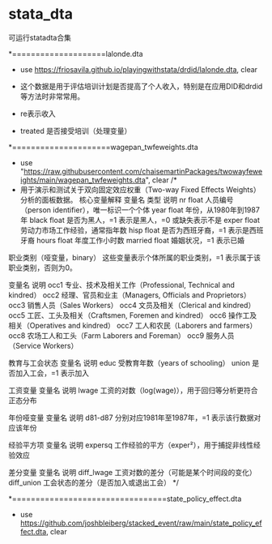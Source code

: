 # stata_dta
可运行statadta合集



*====================lalonde.dta
* use https://friosavila.github.io/playingwithstata/drdid/lalonde.dta, clear

* 这个数据是用于评估培训计划是否提高了个人收入，特别是在应用DID和drdid等方法时非常常用。
*	re表示收入
*	treated	是否接受培训（处理变量）


*=====================wagepan_twfeweights.dta
* use "https://raw.githubusercontent.com/chaisemartinPackages/twowayfeweights/main/wagepan_twfeweights.dta", clear
/*
* 用于演示和测试关于双向固定效应权重（Two-way Fixed Effects Weights）分析的面板数据。
核心变量解释
变量名	类型	说明
nr	float	人员编号（person identifier），唯一标识一个个体
year	float	年份，从1980年到1987年
black	float	是否为黑人，=1 表示是黑人，=0 或缺失表示不是
exper	float	劳动力市场工作经验，通常指年数
hisp	float	是否为西班牙裔，=1 表示是西班牙裔
hours	float	年度工作小时数
married	float	婚姻状况，=1 表示已婚

职业类别（哑变量，binary）
这些变量表示个体所属的职业类别，=1 表示属于该职业类别，否则为0。

变量名	说明
occ1	专业、技术及相关工作（Professional, Technical and kindred）
occ2	经理、官员和业主（Managers, Officials and Proprietors）
occ3	销售人员（Sales Workers）
occ4	文员及相关（Clerical and kindred）
occ5	工匠、工头及相关（Craftsmen, Foremen and kindred）
occ6	操作工及相关（Operatives and kindred）
occ7	工人和农民（Laborers and farmers）
occ8	农场工人和工头（Farm Laborers and Foreman）
occ9	服务人员（Service Workers）

教育与工会状态
变量名	说明
educ	受教育年数（years of schooling）
union	是否加入工会，=1 表示加入

工资变量
变量名	说明
lwage	工资的对数（log(wage)），用于回归等分析更符合正态分布

年份哑变量
变量名	说明
d81-d87	分别对应1981年至1987年，=1 表示该行数据对应该年份

经验平方项
变量名	说明
expersq	工作经验的平方（exper²），用于捕捉非线性经验效应

差分变量
变量名	说明
diff_lwage	工资对数的差分（可能是某个时间段的变化）
diff_union	工会状态的差分（是否加入或退出工会）
*/


*=================================state_policy_effect.dta
* use https://github.com/joshbleiberg/stacked_event/raw/main/state_policy_effect.dta, clear


